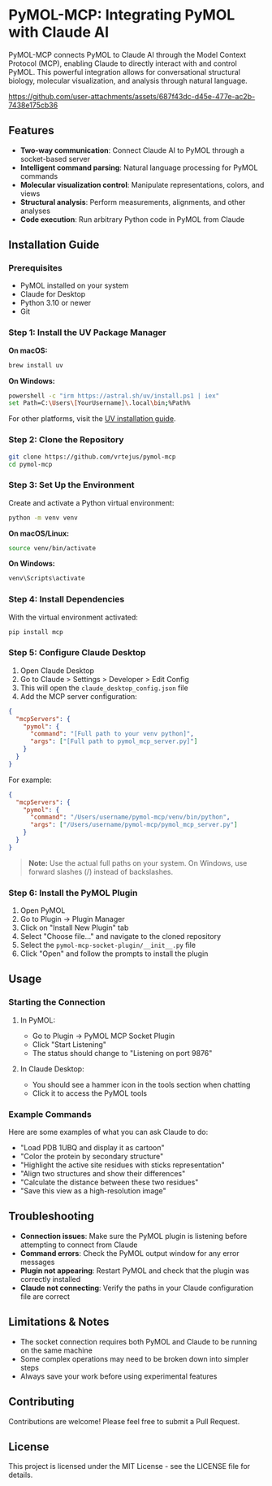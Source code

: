 # PyMOL-MCP: Integrating PyMOL with Claude AI

PyMOL-MCP connects PyMOL to Claude AI through the Model Context Protocol (MCP), enabling Claude to directly interact with and control PyMOL. This powerful integration allows for conversational structural biology, molecular visualization, and analysis through natural language.



https://github.com/user-attachments/assets/687f43dc-d45e-477e-ac2b-7438e175cb36



## Features

- **Two-way communication**: Connect Claude AI to PyMOL through a socket-based server
- **Intelligent command parsing**: Natural language processing for PyMOL commands
- **Molecular visualization control**: Manipulate representations, colors, and views
- **Structural analysis**: Perform measurements, alignments, and other analyses
- **Code execution**: Run arbitrary Python code in PyMOL from Claude

## Installation Guide

### Prerequisites

- PyMOL installed on your system
- Claude for Desktop
- Python 3.10 or newer
- Git

### Step 1: Install the UV Package Manager

**On macOS:**

```bash
brew install uv
```

**On Windows:**

```bash
powershell -c "irm https://astral.sh/uv/install.ps1 | iex"
set Path=C:\Users\[YourUsername]\.local\bin;%Path%
```

For other platforms, visit the [UV installation guide](https://docs.astral.sh/uv/getting-started/installation/).

### Step 2: Clone the Repository

```bash
git clone https://github.com/vrtejus/pymol-mcp
cd pymol-mcp
```

### Step 3: Set Up the Environment

Create and activate a Python virtual environment:

```bash
python -m venv venv
```

**On macOS/Linux:**

```bash
source venv/bin/activate
```

**On Windows:**

```bash
venv\Scripts\activate
```

### Step 4: Install Dependencies

With the virtual environment activated:

```bash
pip install mcp
```

### Step 5: Configure Claude Desktop

1. Open Claude Desktop
2. Go to Claude > Settings > Developer > Edit Config
3. This will open the `claude_desktop_config.json` file
4. Add the MCP server configuration:

```json
{
  "mcpServers": {
    "pymol": {
      "command": "[Full path to your venv python]",
      "args": ["[Full path to pymol_mcp_server.py]"]
    }
  }
}
```

For example:

```json
{
  "mcpServers": {
    "pymol": {
      "command": "/Users/username/pymol-mcp/venv/bin/python",
      "args": ["/Users/username/pymol-mcp/pymol_mcp_server.py"]
    }
  }
}
```

> **Note:** Use the actual full paths on your system. On Windows, use forward slashes (/) instead of backslashes.

### Step 6: Install the PyMOL Plugin

1. Open PyMOL
2. Go to Plugin → Plugin Manager
3. Click on "Install New Plugin" tab
4. Select "Choose file..." and navigate to the cloned repository
5. Select the `pymol-mcp-socket-plugin/__init__.py` file
6. Click "Open" and follow the prompts to install the plugin

## Usage

### Starting the Connection

1. In PyMOL:

   - Go to Plugin → PyMOL MCP Socket Plugin
   - Click "Start Listening"
   - The status should change to "Listening on port 9876"

2. In Claude Desktop:
   - You should see a hammer icon in the tools section when chatting
   - Click it to access the PyMOL tools

### Example Commands

Here are some examples of what you can ask Claude to do:

- "Load PDB 1UBQ and display it as cartoon"
- "Color the protein by secondary structure"
- "Highlight the active site residues with sticks representation"
- "Align two structures and show their differences"
- "Calculate the distance between these two residues"
- "Save this view as a high-resolution image"

## Troubleshooting

- **Connection issues**: Make sure the PyMOL plugin is listening before attempting to connect from Claude
- **Command errors**: Check the PyMOL output window for any error messages
- **Plugin not appearing**: Restart PyMOL and check that the plugin was correctly installed
- **Claude not connecting**: Verify the paths in your Claude configuration file are correct

## Limitations & Notes

- The socket connection requires both PyMOL and Claude to be running on the same machine
- Some complex operations may need to be broken down into simpler steps
- Always save your work before using experimental features

## Contributing

Contributions are welcome! Please feel free to submit a Pull Request.

## License

This project is licensed under the MIT License - see the LICENSE file for details.
